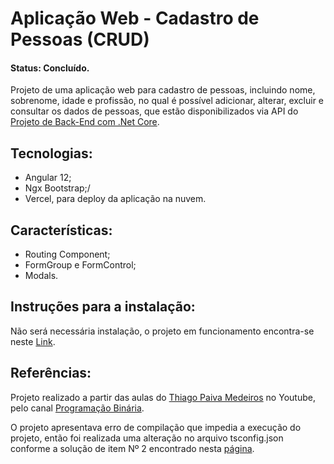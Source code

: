 # Aplicação Web - Cadastro de Pessoas (CRUD)
#### Status: Concluído.
Projeto de uma aplicação web para cadastro de pessoas, incluindo nome, sobrenome, idade e profissão, no qual é possível adicionar, alterar, excluir e consultar os dados de pessoas, que estão disponibilizados via API do [Projeto de Back-End com .Net Core](https://github.com/juliocesargama/API-DotNet-CRUD).

## Tecnologias:
- Angular 12;
- Ngx Bootstrap;/
- Vercel, para deploy da aplicação na nuvem.

## Características:
- Routing Component;
- FormGroup e FormControl;
- Modals.

## Instruções para a instalação:
Não será necessária instalação, o projeto em funcionamento encontra-se neste [Link](https://angular-crud-jcgama.vercel.app).


## Referências:
Projeto realizado a partir das aulas do [Thiago Paiva Medeiros](https://github.com/thiagopaivamed) no Youtube, pelo canal [Programação Binária](https://youtube.com/playlist?list=PLTESsx8-vfPnQ-s4jM-jGrYQMOVg7t1u6).

O projeto apresentava erro de compilação que impedia a execução do projeto, então foi realizada uma alteração no arquivo tsconfig.json conforme a solução de item Nº 2 encontrado nesta [página](https://living-sun.com/pt/javascript/392655-property-39hellip39-has-no-initializer-and-is-not-definitely-assigned-in-the-constructor-javascript-angular-typescript.html). 
